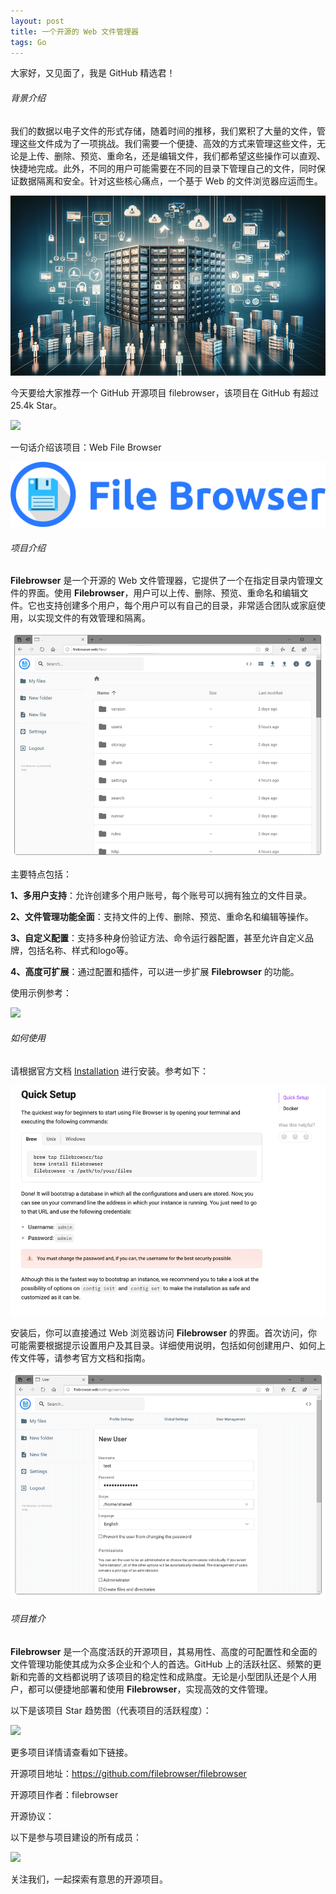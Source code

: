 ```yaml
---
layout: post
title: 一个开源的 Web 文件管理器
tags: Go
---
```


大家好，又见面了，我是 GitHub 精选君！

###### 背景介绍

我们的数据以电子文件的形式存储，随着时间的推移，我们累积了大量的文件，管理这些文件成为了一项挑战。我们需要一个便捷、高效的方式来管理这些文件，无论是上传、删除、预览、重命名，还是编辑文件，我们都希望这些操作可以直观、快捷地完成。此外，不同的用户可能需要在不同的目录下管理自己的文件，同时保证数据隔离和安全。针对这些核心痛点，一个基于 Web 的文件浏览器应运而生。

![](https://raw.githubusercontent.com/ZhuPeng/pic/master/mac/compress_tmp-8ac490a24359d893061f955787bbc4b5.png)

今天要给大家推荐一个 GitHub 开源项目 filebrowser，该项目在 GitHub 有超过 25.4k Star。

![](https://stats.deeptrain.net/repo/filebrowser/filebrowser)

一句话介绍该项目：Web File Browser

![](https://raw.githubusercontent.com/filebrowser/logo/master/banner.png)


###### 项目介绍

**Filebrowser**  是一个开源的 Web 文件管理器，它提供了一个在指定目录内管理文件的界面。使用 **Filebrowser**，用户可以上传、删除、预览、重命名和编辑文件。它也支持创建多个用户，每个用户可以有自己的目录，非常适合团队或家庭使用，以实现文件的有效管理和隔离。

![](https://raw.githubusercontent.com/ZhuPeng/pic/master/images/compress_image-20240519231443289.png)

主要特点包括：

**1、多用户支持**：允许创建多个用户账号，每个账号可以拥有独立的文件目录。

**2、文件管理功能全面**：支持文件的上传、删除、预览、重命名和编辑等操作。

**3、自定义配置**：支持多种身份验证方法、命令运行器配置，甚至允许自定义品牌，包括名称、样式和logo等。

**4、高度可扩展**：通过配置和插件，可以进一步扩展 **Filebrowser** 的功能。

使用示例参考：

![](https://user-images.githubusercontent.com/5447088/50716739-ebd26700-107a-11e9-9817-14230c53efd2.gif)

###### 如何使用

请根据官方文档 [Installation](https://filebrowser.org/installation) 进行安装。参考如下：

![](https://raw.githubusercontent.com/ZhuPeng/pic/master/images/compress_image-20240519231528454.png)

安装后，你可以直接通过 Web 浏览器访问 **Filebrowser** 的界面。首次访问，你可能需要根据提示设置用户及其目录。详细使用说明，包括如何创建用户、如何上传文件等，请参考官方文档和指南。

![](https://raw.githubusercontent.com/ZhuPeng/pic/master/images/compress_image-20240519231646872.png)

###### 项目推介

**Filebrowser** 是一个高度活跃的开源项目，其易用性、高度的可配置性和全面的文件管理功能使其成为众多企业和个人的首选。GitHub 上的活跃社区、频繁的更新和完善的文档都说明了该项目的稳定性和成熟度。无论是小型团队还是个人用户，都可以便捷地部署和使用 **Filebrowser**，实现高效的文件管理。

以下是该项目 Star 趋势图（代表项目的活跃程度）：

![](https://api.star-history.com/svg?repos=filebrowser/filebrowser&type=Timeline)

更多项目详情请查看如下链接。

开源项目地址：https://github.com/filebrowser/filebrowser 

开源项目作者：filebrowser

开源协议：

以下是参与项目建设的所有成员：

![](https://contrib.rocks/image?repo=filebrowser/filebrowser)

关注我们，一起探索有意思的开源项目。

